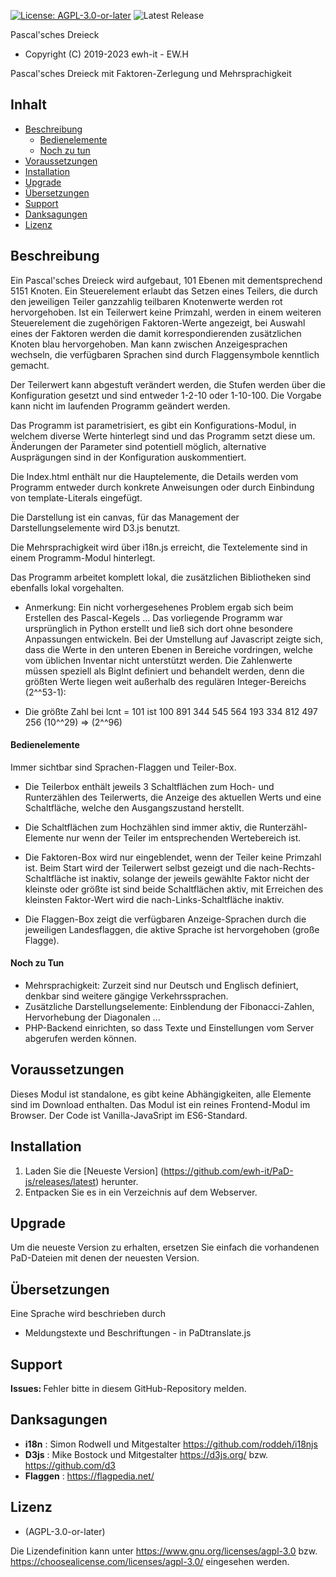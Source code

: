 [![License: AGPL-3.0-or-later](https://img.shields.io/badge/license-AGPL-lightgrey.svg)](https://choosealicense.com/licenses/agpl-3.0/)
![Latest Release](https://img.shields.io/github/v/release/ewh-it/padJS)

Pascal'sches Dreieck

* Copyright (C) 2019-2023 ewh-it - EW.H

Pascal'sches Dreieck mit Faktoren-Zerlegung und Mehrsprachigkeit

## Inhalt

* [Beschreibung](#description)
  * [Bedienelemente](#userinterface)
  * [Noch zu tun](#TODO)
* [Voraussetzungen](#requirements)
* [Installation](#installation)
* [Upgrade](#upgrade)
* [Übersetzungen](#translation)
* [Support](#support)
* [Danksagungen](#thanks)
* [Lizenz](#license)

<a name="description"></a>
## Beschreibung

Ein Pascal'sches Dreieck wird aufgebaut, 101 Ebenen mit dementsprechend 5151 Knoten. Ein Steuerelement erlaubt das Setzen eines Teilers, die durch den jeweiligen Teiler ganzzahlig teilbaren Knotenwerte werden rot hervorgehoben. Ist ein Teilerwert keine Primzahl, werden in einem weiteren Steuerelement die zugehörigen Faktoren-Werte angezeigt, bei Auswahl eines der Faktoren werden die damit korrespondierenden zusätzlichen Knoten blau hervorgehoben. Man kann zwischen Anzeigesprachen wechseln, die verfügbaren Sprachen sind durch Flaggensymbole kenntlich gemacht.

Der Teilerwert kann abgestuft verändert werden, die Stufen werden über die Konfiguration gesetzt und sind entweder 1-2-10 oder 1-10-100. Die Vorgabe kann nicht im laufenden Programm geändert werden.

Das Programm ist parametrisiert, es gibt ein Konfigurations-Modul, in welchem diverse Werte hinterlegt sind und das Programm setzt diese um. Änderungen der Parameter sind potentiell möglich, alternative Ausprägungen sind in der Konfiguration auskommentiert.

Die Index.html enthält nur die Hauptelemente, die Details werden vom Programm entweder durch konkrete Anweisungen oder durch Einbindung von template-Literals eingefügt.

Die Darstellung ist ein canvas, für das Management der Darstellungselemente wird D3.js benutzt.

Die Mehrsprachigkeit wird über i18n.js erreicht, die Textelemente sind in einem Programm-Modul hinterlegt.

Das Programm arbeitet komplett lokal, die zusätzlichen Bibliotheken sind ebenfalls lokal vorgehalten.

* Anmerkung: Ein nicht vorhergesehenes Problem ergab sich beim Erstellen des Pascal-Kegels ...
Das vorliegende Programm war ursprünglich in Python erstellt und ließ sich dort ohne besondere Anpassungen entwickeln. Bei der Umstellung auf Javascript zeigte sich, dass die Werte in den unteren Ebenen in Bereiche vordringen, welche vom üblichen Inventar nicht unterstützt werden. Die Zahlenwerte müssen speziell als BigInt definiert und behandelt werden, denn die größten Werte liegen weit außerhalb des regulären Integer-Bereichs (2^^53-1):
- Die größte Zahl bei lcnt = 101 ist 100 891 344 545 564 193 334 812 497 256  (10^^29) => (2^^96)



<a name="userinterface"></a>
#### Bedienelemente

Immer sichtbar sind Sprachen-Flaggen und Teiler-Box.

- Die Teilerbox enthält jeweils 3 Schaltflächen zum Hoch- und Runterzählen des Teilerwerts, die Anzeige des aktuellen Werts und eine Schaltfläche, welche den Ausgangszustand herstellt.

- Die Schaltflächen zum Hochzählen sind immer aktiv, die Runterzähl-Elemente nur wenn der Teiler im entsprechenden Wertebereich ist.

- Die Faktoren-Box wird nur eingeblendet, wenn der Teiler keine Primzahl ist. Beim Start wird der Teilerwert selbst gezeigt und die nach-Rechts-Schaltfläche ist inaktiv, solange der jeweils gewählte Faktor nicht der kleinste oder größte ist sind beide Schaltflächen aktiv, mit Erreichen des kleinsten Faktor-Wert wird die nach-Links-Schaltfläche inaktiv.

- Die Flaggen-Box zeigt die verfügbaren Anzeige-Sprachen durch die jeweiligen Landesflaggen, die aktive Sprache ist hervorgehoben (große Flagge).

<a name="TODO"></a>
#### Noch zu Tun
 
- Mehrsprachigkeit: Zurzeit sind nur Deutsch und Englisch definiert, denkbar sind weitere gängige Verkehrssprachen.
- Zusätzliche Darstellungselemente: Einblendung der Fibonacci-Zahlen, Hervorhebung der Diagonalen ... 
- PHP-Backend einrichten, so dass Texte und Einstellungen vom Server abgerufen werden können.

<a name="requirements"></a>
## Voraussetzungen

Dieses Modul ist standalone, es gibt keine Abhängigkeiten, alle Elemente sind im Download enthalten.
Das Modul ist ein reines Frontend-Modul im Browser. Der Code ist Vanilla-JavaSript im ES6-Standard.

<a name="installation"></a>
## Installation

1. Laden Sie die [Neueste Version] (https://github.com/ewh-it/PaD-js/releases/latest) herunter.
2. Entpacken Sie es in ein Verzeichnis <ihre Wahl> auf dem Webserver.

<a name="upgrade"></a>
## Upgrade

Um die neueste Version zu erhalten, ersetzen Sie einfach die vorhandenen PaD-Dateien mit denen der neuesten Version.

<a name="translation"></a>
## Übersetzungen

Eine Sprache wird beschrieben durch
- Meldungstexte und Beschriftungen - in PaDtranslate.js

<a name="support"></a>
## Support

<span style="font-weight: bold;">Issues: </span>Fehler bitte in diesem GitHub-Repository melden.

<a name="thanks"></a>
## Danksagungen

* **i18n**    : Simon Rodwell und Mitgestalter https://github.com/roddeh/i18njs
* **D3js**    : Mike Bostock und Mitgestalter https://d3js.org/ bzw. https://github.com/d3
* **Flaggen** : https://flagpedia.net/

<a name="license"></a>
## Lizenz

* (AGPL-3.0-or-later)

Die Lizendefinition kann unter https://www.gnu.org/licenses/agpl-3.0 bzw. https://choosealicense.com/licenses/agpl-3.0/
eingesehen werden.
